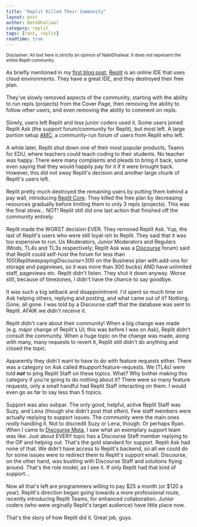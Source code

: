```yaml
---
title: "Replit Killed Their Community"
layout: post
author: NateDhaliwal
category: replit
tags: [rant, replit]
readtime: true
---
```


<sub>Disclaimer: All text here is strictly an opinion of NateDhaliwal. It does not represent the entire Replit community.</sub>
<br><br>
As briefly mentioned in my [first blog post](/NateDhaliwal-s-Blog/2024/12/13/My-First-Post.html), [Replit](https://replit.com) is an online IDE that uses cloud environments. They have a great IDE, and they destroyed their free plan.
<br><br>
They've slowly removed aspects of the community, starting with the ability to run repls (projects) from the Cover Page, then removing the ability to follow other users, and even removing the ability to comment on repls.
<br><br>
Slowly, users left Replit and less junior coders used it. Some users joined Replit Ask (the support forum/community for Replit), but most left. A large portion setup [AMC](https://amcforum.wiki), a community-run forum of users from Replit who left.
<br><br>
A while later, Replit shut down one of their most popular products, Teams for EDU, where teachers could teach coding to their students. No teacher was happy. There were many complaints and pleads to bring it back, some even saying that they would happily pay for it if it were brought back. However, this did not sway Replit's decision and another large chunk of Replit's users left.
<br><br>
Replit pretty much destroyed the remaining users by putting them behind a pay wall, introducing [Replit Core](https://replit.com/replit-core). They killed the free plan by decreasing resources gradually before limiting them to only 3 repls (projects). This was the final straw... NOT! Replit still did one last action that finished off the community entirely.
<br><br>
Replit made the WORST decision EVER. They removed Replit Ask. Yup, the last of Replit's users who were still loyal-ish to Replit. They said that it was too expensive to run. Us Moderators, Junior Moderators and Regulars (Mods, TL4s and TL3s respectively; Replit Ask was a [Discourse](https://discourse.org) forum) said that Replit could self-host the forum for less than $100 (Replit was paying Discourse >$300 on the Business plan with add-ons for storage and pageviews, so it was more than 300 bucks) AND have unlimited staff, pageviews etc. Replit didn't listen. They shut it down anyway. Worse still, because of timezones, I didn't have the chance to say goodbye.
<br><br>
It was such a big setback and disappointment. I'd spent so much time on Ask helping others, replying and posting, and what came out of it? Nothing. Gone, all gone. I was told by a Discourse staff that the database was sent to Replit. AFAIK we didn't receive it. 
<br><br>
Replit didn't care about their community! When a big change was made (e.g. major change of Replit's UI; this was before I was on Ask), Replit didn't consult the community. When a huge topic on the change was made, along with many, many requests to revert it, Replit still didn't do anything and closed the topic.
<br><br>
Apparently they didn't want to have to do with feature requests either. There was a category on Ask called #support:feature-requests. We (TL4s) were told ***not*** to ping Replit Staff on these topics. What? Why bother making this category if you're going to do nothing about it? There were so many feature requests, only a small handful had Replit Staff interacting on them. I would even go as far to say less than 5 topics.
<br><br>
Support was also subpar. The only good, helpful, active Replit Staff was Suzy, and Lena (though she didn't post *that* often). Few staff members were actually replying to support issues. The community were the main ones *really* handling it. Not to discredit Suzy or Lena, though. Or perhaps Ryan. <br>
When I came to [Discourse Meta](https://meta.discourse.org), I saw what an exemplary support team was like. Just about EVERY topic has a Discourse Staff member replying to the OP and helping out. That's the gold standard for support. Replit Ask had none of that. We didn't have access to Replit's backend, so all we could do for some issues were to redirect them to Replit's support email. Discourse, on the other hand, was bustling with Discourse Staff and solutions flying around. That's the role model, as I see it. If only Replit had that kind of support...
<br><br>
Now all that's left are programmers willing to pay $25 a month (or $120 a year). Replit's direction began going towards a more professional route, recently introducing Replit Teams, for enhanced collaboration. Junior coders (who were orginally Replit's target audience) have little place now.
<br><br>
That's the story of how Replit did it. Great job, guys.
<!--
Note to self: add story about Replit removing free hosting above.
-->
